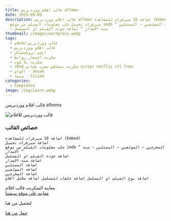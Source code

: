 ```yaml
---
title: قالب افلام ووردبريس aflmmx
date: 2019-09-09
description: قالب افلام ووردبريس aflmmx اضافة 10 سيرفرات للمشاهدة (Embed) اضافة
  سيرفرات تحميل جلب معلومات الفيلم من موقع imdb ” المخرجين – المولفين – الممثلين
  – سنة الاصدار ” اضافة جوده الفيلم او المسلسل
thumbnail: /images/wordpress.webp
tags:
  - قالب ووردبريس للافلام
  - قالب افلام ووردبريس
  - ايجي بروفيشنال
  - سكربت اختصار روابط
  - سكربت يلا شوت
  - سكربت نتفلكس معرب مجاني 2018 script netflix rtl free
  - اكوام - akoam
  - سيما - Ciiima
categories:
  - templates
image: /img/Learn.webp
---
```

<!--StartFragment-->

قالب افلام ووردبريس aflmmx

![قالب ووردبريس للافلام](https://banyadam.com/wp-content/uploads/2019/05/aflammx-300x143.jpg "قالب ووردبريس للافلام")

### خصائص القالب

`اضافة 10 سيرفرات للمشاهدة (Embed)`\
`اضافة سيرفرات تحميل`\
`جلب معلومات الفيلم من موقع imdb ” المخرجين – المولفين – الممثلين – سنة الاصدار ”`\
`اضافة جوده الفيلم او المسلسل`\
`اضافة سنة الاصدار`\
`اضافة الممثلين`\
`اضافة المولفين`\
`اضافة المخرجين`\
`اضافة نوع الفيلم او المسلسل
اضافة حلقات للمسلسل
اضافة سلاسل افلام`

معاينة السكربت قالب افلام\
[معاينه علي موقع سيمتنا](https://banyadam.com/out?blog=&url=http://cimatna.com)

لتحميل من هنا

[حمل من هنا](https://banyadam.com/out?blog=&url=http://j.gs/DECC)

<!--EndFragment-->
